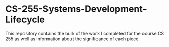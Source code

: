 # CS-255-Systems-Development-Lifecycle
This repository contains the bulk of the work I completed for the course CS 255 as well as information about the significance of each piece.
